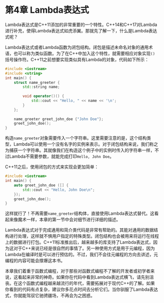 # 第4章 Lambda表达式

Lambda表达式是C++11添加的非常重要的一个特性。C++14和C++17对Lambda进行补充，使得Lambda表达式如虎添翼。那就先了解一下，什么是Lambda表达式呢？

Lambda表达式或者Lambda函数为闭包结构。闭包是描述未命名对象的通用术语，也可以称为类似函数。为了在C++中加入这个特性，就需要相应对象实现`()`括号操作符。C++11之前想要实现类似具有Lambda的对象，代码如下所示：

```c++
#include <iostream>
#include <string>
int main() {
    struct name_greeter {
        std::string name;
        
        void operator()() {
        	std::cout << "Hello, " << name << '\n';
        }
    };
    
    name_greeter greet_john_doe {"John Doe"};
    greet_john_doe();
}
```

构造`name_greeter`对象需要传入一个字符串。这里需要注意的是，这个结构类型，Lambda可以使用一个没有名字的实例来表示。对于闭包结构来说，我们称之为捕获一个字符串。其就像我们在构造这个例子中的实例时传入的字符串一样，不过Lambda不需要参数，就能完成打印`Hello, John Doe`。

C++11之后，使用闭包的方式来实现会更加简单：

```c++
#include <iostream>
int main() {
    auto greet_john_doe ([] {
    	std::cout << "Hello, John Doe\n";
    });
    greet_john_doe();
}
```

这样就行了！不再需要`name_greeter`结构体，直接使用Lambda表达式替代。这看起来像魔术一样，本章的第一节中会对细节进行详细的描述。

Lambda表达式对于完成通用和简介类代码是非常有帮助的。其能对通用的数据结构进行处理，这样就不惧用户指定的特殊类型。闭包结构也会被用来将运行在线程上的数据进行打包。C++11标准推出后，越来越多的库支持了Lambda表达式，因为这对于C++来说已经是很自然的事情了。另一种使用方式是用于元编程，因为Lambda在编译时是可以进行预估的。不过，我们不会往元编程的方向去讲述，元编程的内容可能会撑爆这本书。

本章我们着重于函数式编程，对于那些对函数式编程不了解的开发者或初学者来说，这看起来非常的神奇。如果你在代码中看到Lambda表达式横飞，请先别沮丧。在这个函数式编程越来越流行的年代，需要拓展对于现代C++的了解。如果你看到的代码有点复杂，建议你多花点时间去分析它们。当你驯服了Lambda表达式，你就能驾驭它驰骋疆场，不再会为之困惑。


